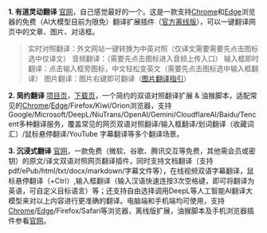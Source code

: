 **1. 有道灵动翻译**
[官网](https://magicfanyi.youdao.com/#/)，自己感觉最好的一个。这是一款支持[Chrome](https://chromewebstore.google.com/detail/%E6%9C%89%E9%81%93%E7%81%B5%E5%8A%A8%E7%BF%BB%E8%AF%91/jlpcnoohcpfgpbalhlggdhjocgnlgafn)和[Edge](https://microsoftedge.microsoft.com/addons/detail/%E6%9C%89%E9%81%93%E7%81%B5%E5%8A%A8%E7%BF%BB%E8%AF%91/memhacajcfhmibggbgilihlmiiddeggo)浏览器的免费（AI大模型目前为限免）翻译扩展插件（[官方离线版](https://magicfanyi.youdao.com/assets/yd-mg-translator-1.0.15.zip)），可以一键翻译网页中的文章、图片、对话框。
> 实时对照翻译：外文网站一键转换为中英对照（仅译文需要需要先点击图标选中仅译文）
> 音频翻译：（需要先点击图标进入音频上传入口）
> 输入框即时翻译：点击输入框旁图标，中文轻松变英文（需要先点击图标选中输入框翻译）
> 图片翻译：图片右键即可翻译（[图片翻译指引](https://magicfanyi.youdao.com/#/image)）

**2. 简约翻译**
[项目页](https://github.com/fishjar/kiss-translator)，[下载页](https://github.com/fishjar/kiss-translator/releases/tag/v1.8.11)，一个简约的双语对照翻译扩展 & 油猴脚本，适配常见的[Chrome](https://chromewebstore.google.com/detail/%E7%AE%80%E7%BA%A6%E7%BF%BB%E8%AF%91/bdiifdefkgmcblbcghdlonllpjhhjgof?hl=zh-CN)/[Edge](https://microsoftedge.microsoft.com/addons/detail/%E7%AE%80%E7%BA%A6%E7%BF%BB%E8%AF%91/jemckldkclkinpjighnoilpbldbdmmlh?hl=zh-CN)/Firefox/Kiwi/Orion浏览器，支持 Google/Microsoft/DeepL/NiuTrans/OpenAI/Gemini/CloudflareAI/Baidu/Tencent多种翻译服务，覆盖常见的网页双语对照翻译/输入框翻译/划词翻译（收藏词汇）/鼠标悬停翻译/YouTube 字幕翻译等多个翻译场景。

**3. 沉浸式翻译**
[官网](https://immersivetranslate.cn/)，一款免费（微软、谷歌、腾讯交互等免费，其他需会员或密钥）的原文/译文双语对照网页翻译插件，同时支持文档翻译（支持pdf/ePub/html/txt/docx/markdown/字幕文件等），在线视频双语字幕翻译，鼠标悬停翻译（+Ctrl）,输入框翻译（输入汉语快速连按3次空格键，即可将翻译为英语，可自定义目标语言）等；还支持自由选择调用DeepL等人工智能AI翻译大模型来对以上内容进行更准确的翻译。电脑端和手机端均可使用，支持[Chrome](https://chrome.google.com/webstore/detail/immersive-translate/bpoadfkcbjbfhfodiogcnhhhpibjhbnh?utm_source=official)/[Edge](https://microsoftedge.microsoft.com/addons/detail/%E6%B2%89%E6%B5%B8%E5%BC%8F%E7%BF%BB%E8%AF%91-%E7%BD%91%E9%A1%B5%E7%BF%BB%E8%AF%91%E6%8F%92%E4%BB%B6-pdf%E7%BF%BB%E8%AF%91-/amkbmndfnliijdhojkpoglbnaaahippg?utm_source=official)/Firefox/Safari等浏览器，离线版扩展，油猴脚本及手机浏览器插件参看[官网](https://immersivetranslate.com/)。
